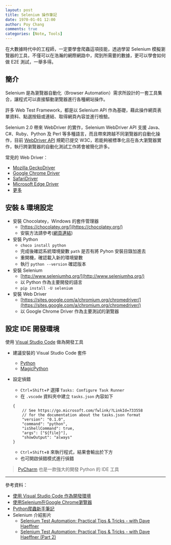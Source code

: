 ```yaml
---
layout: post
title: Selenium 操作筆記
date: 1970-01-01 12:00
author: Poy Chang
comments: true
categories: [Note, Tools]
---
```

在大數據時代中的工程師，一定要學會爬蟲這項技能，透過學習 Selenium 模擬瀏覽器的工具，不僅可以在浩瀚的網際網路中，爬到所需要的數據，更可以學會如何做 E2E 測試，一舉多得。

## 簡介

Selenium 是為瀏覽器自動化（Browser Automation）需求所設計的一套工具集合，讓程式可以直接驅動瀏覽器進行各種網站操作。

許多 Web Test Framework，都是以 Selenium API 作為基礎，藉此操作網頁表單資料、點選按鈕或連結、取得網頁內容並進行檢驗。

Selenium 2.0 帶來 WebDriver 的實作，Selenium WebDriver API 支援 Java、C#、Ruby、Python 及 Perl 等多種語言，而且帶來跨越不同瀏覽器的自動化操作，目前 [WebDriver API](http://www.w3.org/TR/webdriver/) 規範已提交 W3C，若能夠被標準化且在各大瀏覽器實作，執行跨瀏覽器的自動化測試工作將會被簡化許多。

常見的 Web Driver：

* [Mozilla GeckoDriver](https://github.com/mozilla/geckodriver/)
* [Google Chrome Driver](https://sites.google.com/a/chromium.org/chromedriver/)
* [SafariDriver](https://webkit.org/blog/6900/webdriver-support-in-safari-10/)
* [Microsoft Edge Driver](https://developer.microsoft.com/en-us/microsoft-edge/tools/webdriver/)
* [更多](http://www.seleniumhq.org/download/#thirdPartyDrivers)

## 安裝 & 環境設定

* 安裝 Chocolatey，Windows 的套件管理器
	* [https://chocolatey.org/](https://chocolatey.org/)
	* 安裝方法請參考([網頁連結](https://chocolatey.org/install))
* 安裝 Python
	* `choco install python`
	* 完成後確認系統環境變數 `path` 是否有將 Pyhon 安裝目錄加進去
	* 重開機，確認載入新的環境變數
	* 執行 `python --version` 確認版本
* 安裝 Selenium
	* [http://www.seleniumhq.org/](http://www.seleniumhq.org/)
	* 以 Python 作為主要開發的語言
	* `pip install -U selenium`
* 安裝 Web Driver
	* [https://sites.google.com/a/chromium.org/chromedriver/](https://sites.google.com/a/chromium.org/chromedriver/)
	* 以 Google Chrome Driver 作為主要測試的瀏覽器

## 設定 IDE 開發環境

使用 [Visual Studio Code](https://code.visualstudio.com/) 做為開發工具

* 建議安裝的 Visual Studio Code 套件
	* [Python](https://marketplace.visualstudio.com/items?itemName=donjayamanne.python)
	* [MagicPython](https://marketplace.visualstudio.com/items?itemName=magicstack.MagicPython)
* 設定偵錯
	* `Ctrl`+`Shift`+`P` 選擇 `Tasks: Configure Task Runner`
	* 在 `.vscode` 資料夾中建立 `tasks.json` 內容如下
	```
	{
	    // See https://go.microsoft.com/fwlink/?LinkId=733558
	    // for the documentation about the tasks.json format
	    "version": "0.1.0",
	    "command": "python",
	    "isShellCommand": true,
	    "args": ["${file}"],
	    "showOutput": "always"
	}
	```

	* `Ctrl`+`Shift`+`B` 來執行程式，結果會輸出於下方
	* 也可開啟偵錯模式進行偵錯

>[PyCharm](https://www.jetbrains.com/pycharm/) 也是一款強大的開發 Python 的 IDE 工具

----------

參考資料：

* [使用 Visual Studio Code 作為開發環境](https://oranwind.org/python-vscode/)
* [使用Selenium在Google Chrome瀏覽器](http://jialin128.pixnet.net/blog/post/114056630-%5Bpython%5D--%E4%BD%BF%E7%94%A8selenium%E5%9C%A8google-chrome%E7%80%8F%E8%A6%BD%E5%99%A8)
* [Python爬蟲新手筆記](http://pala.tw/python-web-crawler/)
* Selenium 介紹影片
	* [Selenium Test Automation: Practical Tips & Tricks - with Dave Haeffner](https://www.youtube.com/watch?v=cIevkkD_LB4)
	* [Selenium Test Automation: Practical Tips & Tricks - with Dave Haeffner (Part 2)](https://www.youtube.com/watch?v=w0pYTX2t0pg)